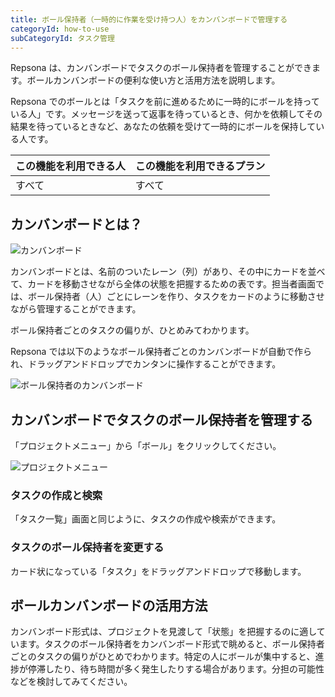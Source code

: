 ```yaml
---
title: ボール保持者（一時的に作業を受け持つ人）をカンバンボードで管理する
categoryId: how-to-use
subCategoryId: タスク管理
---
```


Repsona は、カンバンボードでタスクのボール保持者を管理することができます。ボールカンバンボードの便利な使い方と活用方法を説明します。

Repsona でのボールとは「タスクを前に進めるために一時的にボールを持っている人」です。メッセージを送って返事を待っているとき、何かを依頼してその結果を待っているときなど、あなたの依頼を受けて一時的にボールを保持している人です。

|この機能を利用できる人|この機能を利用できるプラン|
|---|---|
|すべて|すべて|

## カンバンボードとは？

![カンバンボード](/images/help/kanban.webp)

カンバンボードとは、名前のついたレーン（列）があり、その中にカードを並べて、カードを移動させながら全体の状態を把握するための表です。担当者画面では、ボール保持者（人）ごとにレーンを作り、タスクをカードのように移動させながら管理することができます。

ボール保持者ごとのタスクの偏りが、ひとめみてわかります。

Repsona では以下のようなボール保持者ごとのカンバンボードが自動で作られ、ドラッグアンドドロップでカンタンに操作することができます。

![ボール保持者のカンバンボード](/images/features/ja/ball.webp)

## カンバンボードでタスクのボール保持者を管理する

「プロジェクトメニュー」から「ボール」をクリックしてください。

![プロジェクトメニュー](/images/help/project-menu.ja.png)

### タスクの作成と検索

「タスク一覧」画面と同じように、タスクの作成や検索ができます。

### タスクのボール保持者を変更する

カード状になっている「タスク」をドラッグアンドドロップで移動します。

## ボールカンバンボードの活用方法

カンバンボード形式は、プロジェクトを見渡して「状態」を把握するのに適しています。タスクのボール保持者をカンバンボード形式で眺めると、ボール保持者ごとのタスクの偏りがひとめでわかります。特定の人にボールが集中すると、進捗が停滞したり、待ち時間が多く発生したりする場合があります。分担の可能性などを検討してみてください。
